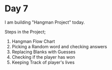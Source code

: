 # Day 7
I am building "Hangman Project" today.

Steps in the Project;
1. Hangman Flow Chart
2. Picking a Random word and checking answers
3. Replacing Blanks with Guesses
4. Checking if the player has won
5. Keeping Track of player's lives